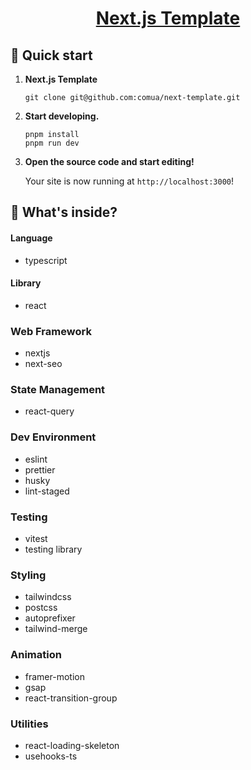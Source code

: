 <p align="center">
  <a href="">
    <h1 align="center">
      Next.js Template
    </h1>
  </a>
</p>

## 🚀 Quick start

1.  **Next.js Template**

    ```shell
    git clone git@github.com:comua/next-template.git
    ```

1.  **Start developing.**

    ```shell
    pnpm install
    pnpm run dev
    ```

1.  **Open the source code and start editing!**

    Your site is now running at `http://localhost:3000`!

## 🧐 What's inside?

#### Language

- typescript

#### Library

- react

### Web Framework

- nextjs
- next-seo

### State Management

- react-query

### Dev Environment

- eslint
- prettier
- husky
- lint-staged

### Testing

- vitest
- testing library

### Styling

- tailwindcss
- postcss
- autoprefixer
- tailwind-merge

### Animation

- framer-motion
- gsap
- react-transition-group

### Utilities

- react-loading-skeleton
- usehooks-ts

